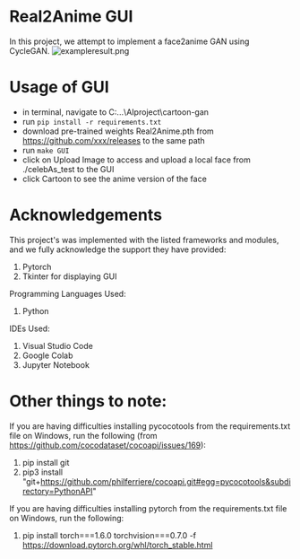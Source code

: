 # Real2Anime GUI
In this project, we attempt to implement a face2anime GAN using CycleGAN. 
![exampleresult.png](https://xxx/result.png "result example")

# Usage of GUI

- in terminal, navigate to C:\...\AIproject\cartoon-gan
- run `pip install -r requirements.txt`
- download pre-trained weights Real2Anime.pth from https://github.com/xxx/releases to the same path
- run `make GUI`
- click on Upload Image to access and upload a local face from ./celebAs_test to the GUI
- click Cartoon to see the anime version of the face

# Acknowledgements
This project's was implemented with the listed frameworks and modules, and we fully acknowledge the support they have provided:
1. Pytorch
2. Tkinter for displaying GUI

Programming Languages Used:
1. Python

IDEs Used:
1. Visual Studio Code
2. Google Colab
3. Jupyter Notebook

# Other things to note:
If you are having difficulties installing pycocotools from the requirements.txt file on Windows, run the following (from https://github.com/cocodataset/cocoapi/issues/169): 
1. pip install git
2. pip3 install "git+https://github.com/philferriere/cocoapi.git#egg=pycocotools&subdirectory=PythonAPI"

If you are having difficulties installing pytorch from the requirements.txt file on Windows, run the following: 
1. pip install torch===1.6.0 torchvision===0.7.0 -f https://download.pytorch.org/whl/torch_stable.html 

